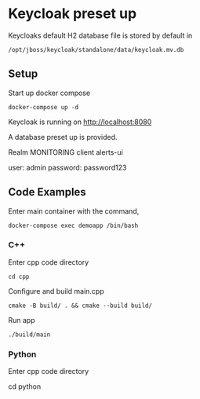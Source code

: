 # Keycloak preset up

Keycloaks default H2 database file is stored by default in 

`/opt/jboss/keycloak/standalone/data/keycloak.mv.db`


## Setup

Start up docker compose

`docker-compose up -d`

Keycloak is running on [http://localhost:8080](http://localhost:8080)

A database preset up is provided.

Realm MONITORING
client alerts-ui

user: admin
password: password123

## Code Examples

Enter main container with the command,

`docker-compose exec demoapp /bin/bash`

### C++

Enter cpp code directory

`cd cpp`

Configure and build main.cpp

`cmake -B build/ . && cmake --build build/`

Run app

`./build/main`

### Python

Enter cpp code directory

cd python

